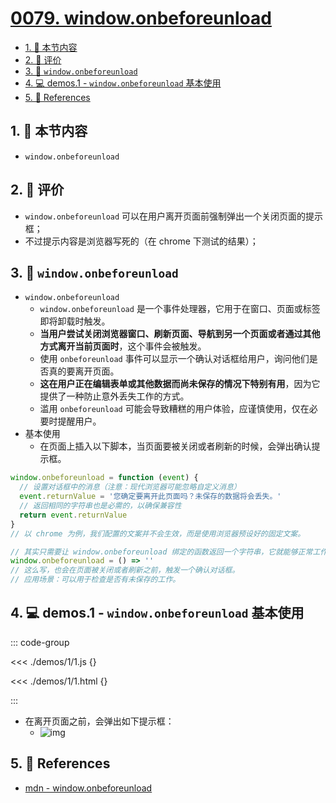 # [0079. window.onbeforeunload](https://github.com/Tdahuyou/TNotes.html-css-js/tree/main/notes/0079.%20window.onbeforeunload)

<!-- region:toc -->

- [1. 🎯 本节内容](#1--本节内容)
- [2. 🫧 评价](#2--评价)
- [3. 📒 `window.onbeforeunload`](#3--windowonbeforeunload)
- [4. 💻 demos.1 - `window.onbeforeunload` 基本使用](#4--demos1---windowonbeforeunload-基本使用)
- [5. 🔗 References](#5--references)

<!-- endregion:toc -->

## 1. 🎯 本节内容

- `window.onbeforeunload`

## 2. 🫧 评价

- `window.onbeforeunload` 可以在用户离开页面前强制弹出一个关闭页面的提示框；
- 不过提示内容是浏览器写死的（在 chrome 下测试的结果）；

## 3. 📒 `window.onbeforeunload`

- `window.onbeforeunload`
  - `window.onbeforeunload` 是一个事件处理器，它用于在窗口、页面或标签即将卸载时触发。
  - **当用户尝试关闭浏览器窗口、刷新页面、导航到另一个页面或者通过其他方式离开当前页面时**，这个事件会被触发。
  - 使用 `onbeforeunload` 事件可以显示一个确认对话框给用户，询问他们是否真的要离开页面。
  - **这在用户正在编辑表单或其他数据而尚未保存的情况下特别有用**，因为它提供了一种防止意外丢失工作的方式。
  - 滥用 `onbeforeunload` 可能会导致糟糕的用户体验，应谨慎使用，仅在必要时提醒用户。
- 基本使用
  - 在页面上插入以下脚本，当页面要被关闭或者刷新的时候，会弹出确认提示框。

```js
window.onbeforeunload = function (event) {
  // 设置对话框中的消息（注意：现代浏览器可能忽略自定义消息）
  event.returnValue = '您确定要离开此页面吗？未保存的数据将会丢失。'
  // 返回相同的字符串也是必需的，以确保兼容性
  return event.returnValue
}
// 以 chrome 为例，我们配置的文案并不会生效，而是使用浏览器预设好的固定文案。

// 其实只需要让 window.onbeforeunload 绑定的函数返回一个字符串，它就能够正常工作。
window.onbeforeunload = () => ''
// 这么写，也会在页面被关闭或者刷新之前，触发一个确认对话框。
// 应用场景：可以用于检查是否有未保存的工作。
```

## 4. 💻 demos.1 - `window.onbeforeunload` 基本使用

::: code-group

<<< ./demos/1/1.js {}

<<< ./demos/1/1.html {}

:::

- 在离开页面之前，会弹出如下提示框：
  - ![img](https://cdn.jsdelivr.net/gh/Tdahuyou/imgs@main/2025-01-02-09-46-36.png)

## 5. 🔗 References

- [mdn - window.onbeforeunload][1]

[1]: https://developer.mozilla.org/zh-CN/docs/Web/API/Window/beforeunload_event
